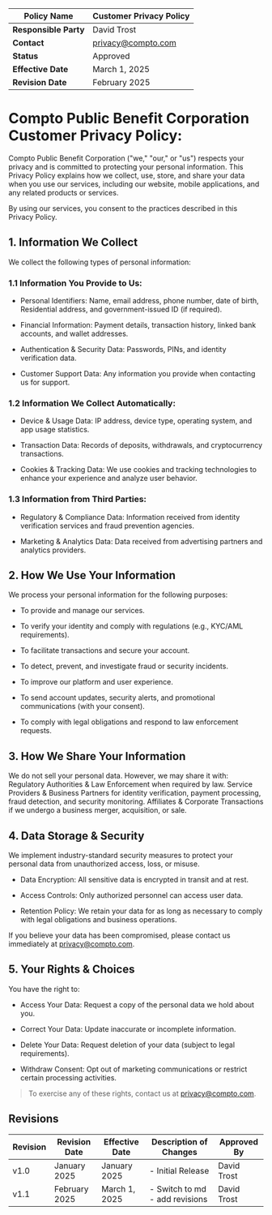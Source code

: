 | **Policy Name**       | Customer Privacy Policy |
| --------------------- | ----------------------- |
| **Responsible Party** | David Trost             |
| **Contact**           | [privacy@compto.com][0] |
| **Status**            | Approved                |
| **Effective Date**    | March 1, 2025           |
| **Revision Date**     | February 2025           |

# Compto Public Benefit Corporation Customer Privacy Policy:

Compto Public Benefit Corporation ("we," "our," or "us") respects your
privacy and is committed to protecting your personal information. This
Privacy Policy explains how we collect, use, store, and share your data
when you use our services, including our website, mobile applications,
and any related products or services.

By using our services, you consent to the practices described in this
Privacy Policy.

## 1. Information We Collect

We collect the following types of personal information:

### 1.1 Information You Provide to Us:

-   Personal Identifiers: Name, email address, phone number, date of
    birth, Residential address, and government-issued ID (if required).

-   Financial Information: Payment details, transaction history, linked
    bank accounts, and wallet addresses.

-   Authentication & Security Data: Passwords, PINs, and identity
    verification data.

-   Customer Support Data: Any information you provide when contacting
    us for support.

### 1.2 Information We Collect Automatically:

-   Device & Usage Data: IP address, device type, operating system, and
    app usage statistics.

-   Transaction Data: Records of deposits, withdrawals, and
    cryptocurrency transactions.

-   Cookies & Tracking Data: We use cookies and tracking technologies to
    enhance your experience and analyze user behavior.

### 1.3 Information from Third Parties:

-   Regulatory & Compliance Data: Information received from identity
    verification services and fraud prevention agencies.

-   Marketing & Analytics Data: Data received from advertising partners
    and analytics providers.

## 2. How We Use Your Information

We process your personal information for the following purposes:

-   To provide and manage our services.

-   To verify your identity and comply with regulations (e.g., KYC/AML
    requirements).

-   To facilitate transactions and secure your account.

-   To detect, prevent, and investigate fraud or security incidents.

-   To improve our platform and user experience.

-   To send account updates, security alerts, and promotional
    communications (with your consent).

-   To comply with legal obligations and respond to law enforcement
    requests.

## 3. How We Share Your Information

We do not sell your personal data. However, we may share it with:
Regulatory Authorities & Law Enforcement when required by law. Service
Providers & Business Partners for identity verification, payment
processing, fraud detection, and security monitoring. Affiliates &
Corporate Transactions if we undergo a business merger, acquisition, or
sale.

## 4. Data Storage & Security

We implement industry-standard security measures to protect your
personal data from unauthorized access, loss, or misuse.

-   Data Encryption: All sensitive data is encrypted in transit and at
    rest.

-   Access Controls: Only authorized personnel can access user data.

-   Retention Policy: We retain your data for as long as necessary to
    comply with legal obligations and business operations.

If you believe your data has been compromised, please contact us
immediately at [privacy@compto.com][0].

## 5. Your Rights & Choices

You have the right to:

-   Access Your Data: Request a copy of the personal data we hold about
    you.

-   Correct Your Data: Update inaccurate or incomplete information.

-   Delete Your Data: Request deletion of your data (subject to legal
    requirements).

-   Withdraw Consent: Opt out of marketing communications or restrict
    certain processing activities.

> To exercise any of these rights, contact us at [privacy@compto.com][0].

[0]: mailto:privacy@compto.com "mailto:privacy@compto.com"

## Revisions

| **Revision** | **Revision Date** | **Effective Date** | **Description of Changes**     | **Approved By** |
| ------------ | ----------------- | ------------------ | ------------------------------ | --------------- |
| v1.0         | January 2025      | January 2025       | - Initial Release              | David Trost     |
| v1.1         | February 2025     | March 1, 2025      | - Switch to md - add revisions | David Trost     |
